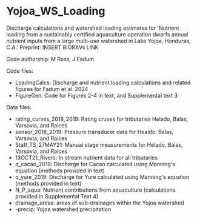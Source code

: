 # Yojoa_WS_Loading

Discharge calculations and watershed loading estimates for 'Nutrient loading from a sustainably certified aquaculture operation dwarfs annual nutrient inputs from a large multi-use watershed in Lake Yojoa, Honduras, C.A.' 
Preprint: INSERT BIORXVs LINK

Code authorship: M Ross, J Fadum 

Code files: 
- LoadingCalcs: Discharge and nutrient loading calculations and related figures for Fadum et al. 2024
- FigureGen: Code for Figures 2-4 in text, and Supplemental text 3

Data files: 
- rating_curves_2018_2019: Rating cruves for tributaries Helado, Balas, Varsovia, and Raices
- sensor_2018_2019: Pressure transducer data for Healdo, Balas, Varsovia, and Raices
- Staff_TS_27MAY21: Manual stage measurements for Helado, Balas, Varsovia, and Raices
- 13OCT21_Rivers: In stream nutrient data for all tributaries
- q_cacao_2019: Discharge for Cacao calculated using Manning's equation (methods provided in text)
- q_yure_2019: Discharge for Yure calculated using Manning's equation (methods provided in text)
- N_P_aqua: Nutrient contributions from aquaculture (calculations provided in Supplemental Text 4)
- drainage_areas: areas of sub-drainages within the Yojoa watershed
- -precip: Yojoa watershed precipitation
